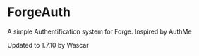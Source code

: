 ForgeAuth
=========

A simple Authentification system for Forge. Inspired by AuthMe

Updated to 1.7.10 by Wascar
